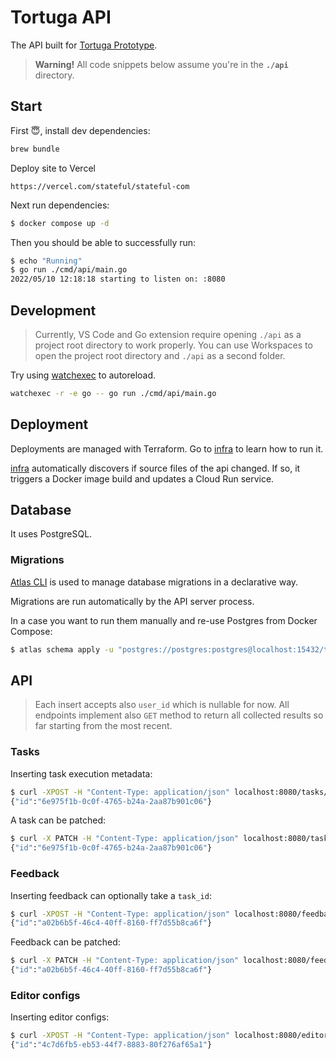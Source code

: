 # Tortuga API

The API built for [Tortuga Prototype](https://www.notion.so/statefulhq/Tortuga-Prototype-c406dd5fa1ad452dba15560a6cead5f9).

> **Warning!** All code snippets below assume you're in the **`./api`** directory.

## Start

First 😇, install dev dependencies:

```sh {"id":"01HFW6VKQYFGMC9MX7BBAP4YM5","name":"install"}
brew bundle
```

Deploy site to Vercel

```Vercel {"id":"01HFW6VKQYFGMC9MX7BDT3D3P4"}
https://vercel.com/stateful/stateful-com
```

Next run dependencies:

```sh {"id":"01HFW6VKQYFGMC9MX7BFNCP512","name":"docker-compose"}
$ docker compose up -d
```

Then you should be able to successfully run:

```sh {"id":"01HFW6VKQYFGMC9MX7BK1X58KR","name":"run"}
$ echo "Running"
$ go run ./cmd/api/main.go
2022/05/10 12:18:18 starting to listen on: :8080
```

## Development

> Currently, VS Code and Go extension require opening `./api` as a project root directory to work properly.
> You can use Workspaces to open the project root directory and `./api` as a second folder.

Try using [watchexec](https://github.com/watchexec/watchexec) to autoreload.

```sh {"id":"01HFW6VKQYFGMC9MX7BK6BH27X","name":"watch"}
watchexec -r -e go -- go run ./cmd/api/main.go
```

## Deployment

Deployments are managed with Terraform. Go to [infra](../infra) to learn how to run it.

[infra](../infra) automatically discovers if source files of the api changed. If so, it triggers a Docker image build and updates a Cloud Run service.

## Database

It uses PostgreSQL.

### Migrations

[Atlas CLI](https://atlasgo.io/cli/getting-started/setting-up) is used to manage database migrations in a declarative way.

Migrations are run automatically by the API server process.

In a case you want to run them manually and re-use Postgres from Docker Compose:

```sh {"id":"01HFW6VKQYFGMC9MX7BME16373","name":"migrate"}
$ atlas schema apply -u "postgres://postgres:postgres@localhost:15432/tortuga?sslmode=disable" -f atlas.hcl
```

## API

> Each insert accepts also `user_id` which is nullable for now.
> All endpoints implement also `GET` method to return all collected results so far starting from the most recent.

### Tasks

Inserting task execution metadata:

```sh {"id":"01HFW6VKQYFGMC9MX7BN0DVBJ5","name":"post-task"}
$ curl -XPOST -H "Content-Type: application/json" localhost:8080/tasks/ -d '{"duration": "10s", "exit_code": 0, "name": "Run task", "runbook_name": "RB 1", "runbook_run_id": "6e975f1b-0c0f-4765-b24a-2aa87b901c06", "start_time": "2022-05-05T04:12:43Z", "command": "/bin/sh", "args": "echo hello", "feedback": "this is cool!", "extra": "{\"hello\": \"world\"}"}'
{"id":"6e975f1b-0c0f-4765-b24a-2aa87b901c06"}
```

A task can be patched:

```sh {"id":"01HFW6VKQYFGMC9MX7BPNPAYYH","name":"patch-task"}
$ curl -X PATCH -H "Content-Type: application/json" localhost:8080/tasks/6e975f1b-0c0f-4765-b24a-2aa87b901c06/ -d '{"duration": "15s", "exit_code": 1}'
{"id":"6e975f1b-0c0f-4765-b24a-2aa87b901c06"}
```

### Feedback

Inserting feedback can optionally take a `task_id`:

```sh {"id":"01HFW6VKQYFGMC9MX7BSYXYYAZ","name":"post-feedback"}
$ curl -XPOST -H "Content-Type: application/json" localhost:8080/feedback/ -d '{"message": "My feedback!", "task_id": "6e975f1b-0c0f-4765-b24a-2aa87b901c06"}'
{"id":"a02b6b5f-46c4-40ff-8160-ff7d55b8ca6f"}
```

Feedback can be patched:

```sh {"id":"01HFW6VKQYFGMC9MX7BWNP0EG0","name":"patch-feedback"}
$ curl -X PATCH -H "Content-Type: application/json" localhost:8080/feedback/a02b6b5f-46c4-40ff-8160-ff7d55b8ca6f/ -d '{"message": "Modified!"}'
{"id":"a02b6b5f-46c4-40ff-8160-ff7d55b8ca6f"}
```

### Editor configs

Inserting editor configs:

```sh {"id":"01HFW6VKQYFGMC9MX7BZK10CRJ","name":"post-editor-config"}
$ curl -XPOST -H "Content-Type: application/json" localhost:8080/editor-configs/ -d '{"data": "{\"files.autoSave\": \"afterDelay\"}"}'
{"id":"4c7d6fb5-eb53-44f7-8883-80f276af65a1"}
```
